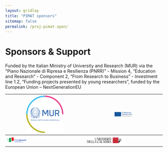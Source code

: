 ```yaml
---
layout: gridlay
title: "PIMAT sponsors"
sitemap: false
permalink: /proj-pimat-spon/
---
```


# Sponsors & Support

Funded by the Italian Ministry of University and Research (MUR) via the "Piano Nazionale di Ripresa e Resilienza (PNRR)" - Mission 4, “Education and Research” - Component 2, “From Research to Business” - Investment line 1.2, “Funding projects presented by young researchers”, funded by the European Union – NextGenerationEU

| <img src="/images/logopic/logo_MUR.png" width="50%"> | <img src="/images/logopic/logo_EU.png" width="25%"> |
|-----------------------------------------------------|-----------------------------------------------------|
| <img src="/images/logopic/logo_itdomani.png" width="25%"> | <img src="/images/logopic/logo_unical.png" width="50%"> |
